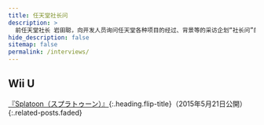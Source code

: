 ```yaml
---
title: 任天堂社长问
description: >
  前任天堂社长 岩田聪，向开发人员询问任天堂各种项目的经过、背景等的采访企划“社长问”的链接集。<br>本页面下链接均转载自任天堂官网：<br><https://www.nintendo.co.jp/corporate/links/index.html>
hide_description: false
sitemap: false
permalink: /interviews/
---
```


## Wii U

[『Splatoon（スプラトゥーン）』]{:.heading.flip-title}（2015年5月21日公開）
{:.related-posts.faded}

[『Splatoon（スプラトゥーン）』]: jp/WiiU/agmj/vol1/1.md
